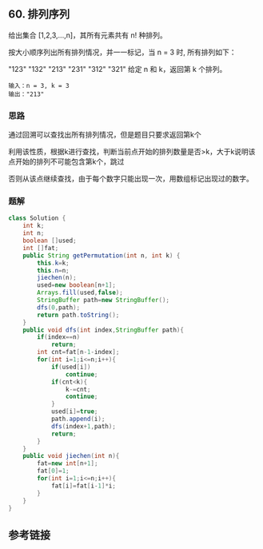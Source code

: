 ## 60. 排列序列
给出集合 [1,2,3,...,n]，其所有元素共有 n! 种排列。

按大小顺序列出所有排列情况，并一一标记，当 n = 3 时, 所有排列如下：

"123"
"132"
"213"
"231"
"312"
"321"
给定 n 和 k，返回第 k 个排列。

```
输入：n = 3, k = 3
输出："213"
```

### 思路
通过回溯可以查找出所有排列情况，但是题目只要求返回第k个

利用该性质，根据k进行查找，判断当前点开始的排列数量是否>k，大于k说明该点开始的排列不可能包含第k个，跳过

否则从该点继续查找，由于每个数字只能出现一次，用数组标记出现过的数字。


### 题解
```java
class Solution {
    int k;
    int n;
    boolean []used;
    int []fat;
    public String getPermutation(int n, int k) {
        this.k=k;
        this.n=n;
        jiechen(n);
        used=new boolean[n+1];
        Arrays.fill(used,false);
        StringBuffer path=new StringBuffer();
        dfs(0,path);
        return path.toString();
    }
    public void dfs(int index,StringBuffer path){
        if(index==n)
            return;
        int cnt=fat[n-1-index];
        for(int i=1;i<=n;i++){
            if(used[i])
                continue;
            if(cnt<k){
                k-=cnt;
                continue;
            }
            used[i]=true;
            path.append(i);
            dfs(index+1,path);
            return;
        }
    }
    public void jiechen(int n){
        fat=new int[n+1];
        fat[0]=1;
        for(int i=1;i<=n;i++){
            fat[i]=fat[i-1]*i;
        }
    }
}
```
## 参考链接